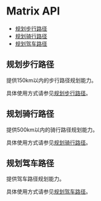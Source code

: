 # Matrix API<a name="ZH-CN_TOPIC_0000001145941017"></a>

-   [规划步行路径](#section4697291319)
-   [规划骑行路径](#section125438161115)
-   [规划驾车路径](#section1832018201116)

## 规划步行路径<a name="section4697291319"></a>

提供150km以内的步行路径规划能力。

具体使用方式请参见[规划步行路径](zh-cn_topic_0000001099181256.md)。

## 规划骑行路径<a name="section125438161115"></a>

提供500km以内的骑行路径规划能力。

具体使用方式请参见[规划骑行路径](zh-cn_topic_0000001145860927.md)。

## 规划驾车路径<a name="section1832018201116"></a>

提供驾车路径规划能力。

具体使用方式请参见[规划驾车路径](zh-cn_topic_0000001145941049.md)。

